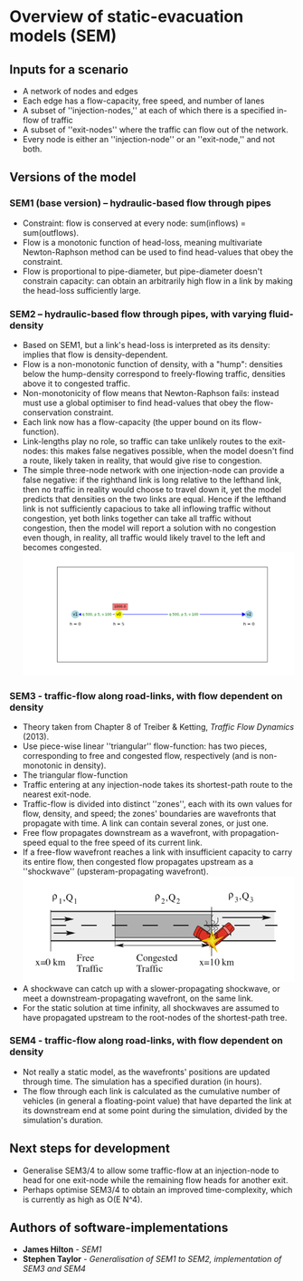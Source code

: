# Overview of static-evacuation models (SEM)

## Inputs for a scenario
* A network of nodes and edges
* Each edge has a flow-capacity, free speed, and number of lanes
* A subset of ''injection-nodes,'' at each of which there is a specified in-flow of traffic
* A subset of ''exit-nodes'' where the traffic can flow out of the network.
* Every node is either an ''injection-node'' or an ''exit-node,'' and not both.

## Versions of the model

### SEM1 (base version) – hydraulic-based flow through pipes
* Constraint: flow is conserved at every node: sum(inflows) = sum(outflows).
* Flow is a monotonic function of head-loss, meaning multivariate Newton-Raphson method can be used to find head-values that obey the constraint.
* Flow is proportional to pipe-diameter, but pipe-diameter doesn't constrain capacity: can obtain an arbitrarily high flow in a link by making the head-loss sufficiently large. 

### SEM2 – hydraulic-based flow through pipes, with varying fluid-density
* Based on SEM1, but a link's head-loss is interpreted as its density: implies that flow is density-dependent.
* Flow is a non-monotonic function of density, with a "hump": densities below the hump-density correspond to freely-flowing traffic, densities above it to congested traffic.
* Non-monotonicity of flow means that Newton-Raphson fails: instead must use a global optimiser to find head-values that obey the flow-conservation constraint.
* Each link now has a flow-capacity (the upper bound on its flow-function).
* Link-lengths play no role, so traffic can take unlikely routes to the exit-nodes: this makes false negatives possible, when the model doesn't find a route, likely taken in reality, that would give rise to congestion.
* The simple three-node network with one injection-node can provide a false negative: if the righthand link is long relative to the lefthand link, then no traffic in reality would choose to travel down it, yet the model predicts that densities on the two links are equal. Hence if the lefthand link is not sufficiently capacious to take all inflowing traffic without congestion, yet both links together can take all traffic without congestion, then the model will report a solution with no congestion even though, in reality, all traffic would likely travel to the left and becomes congested.
![title](threenodefalsenegative-triangularflowfn-1000.png)

### SEM3 - traffic-flow along road-links, with flow dependent on density
* Theory taken from Chapter 8 of Treiber & Ketting, *Traffic Flow Dynamics* (2013).
* Use piece-wise linear ''triangular'' flow-function: has two pieces, corresponding to free and congested flow, respectively (and is non-monotonic in density).
* The triangular flow-function 
* Traffic entering at any injection-node takes its shortest-path route to the nearest exit-node.
* Traffic-flow is divided into distinct ''zones'', each with its own values for flow, density, and speed; the zones' boundaries are wavefronts that propagate with time. A link can contain several zones, or just one.
* Free flow propagates downstream as a wavefront, with propagation-speed equal to the free speed of its current link.
* If a free-flow wavefront reaches a link with insufficient capacity to carry its entire flow, then congested flow propagates upstream as a ''shockwave'' (upsteram-propagating wavefront). 
![title](congestionPropagatesUpstream.png)
* A shockwave can catch up with a slower-propagating shockwave, or meet a downstream-propagating wavefront, on the same link.
* For the static solution at time infinity, all shockwaves are assumed to have propagated upstream to the root-nodes of the shortest-path tree.

### SEM4 - traffic-flow along road-links, with flow dependent on density
* Not really a static model, as the wavefronts' positions are updated through time. The simulation has a specified duration (in hours).
* The flow through each link is calculated as the cumulative number of vehicles (in general a floating-point value) that have departed the link at its downstream end at some point during the simulation, divided by the simulation's duration.



## Next steps for development
* Generalise SEM3/4 to allow some traffic-flow at an injection-node to head for one exit-node while the remaining flow heads for another exit.
* Perhaps optimise SEM3/4 to obtain an improved time-complexity, which is currently as high as O(E N^4).


## Authors of software-implementations
* **James Hilton** - *SEM1*
* **Stephen Taylor** - *Generalisation of SEM1 to SEM2, implementation of SEM3 and SEM4* 
